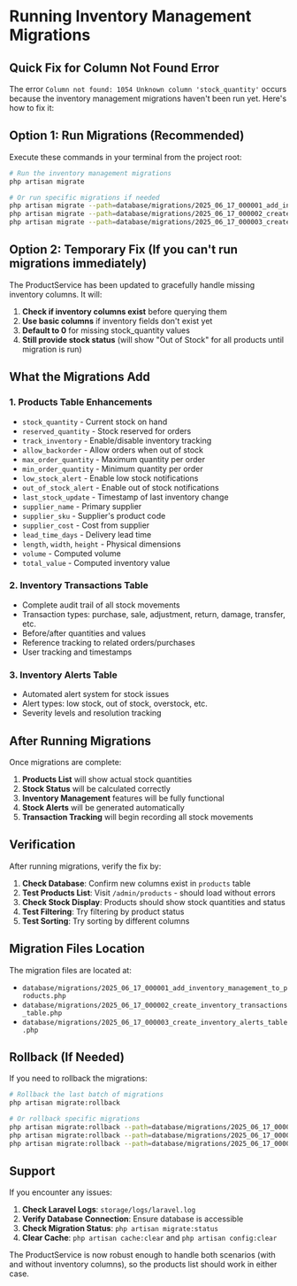 # Running Inventory Management Migrations

## Quick Fix for Column Not Found Error

The error `Column not found: 1054 Unknown column 'stock_quantity'` occurs because the inventory management migrations haven't been run yet. Here's how to fix it:

## Option 1: Run Migrations (Recommended)

Execute these commands in your terminal from the project root:

```bash
# Run the inventory management migrations
php artisan migrate

# Or run specific migrations if needed
php artisan migrate --path=database/migrations/2025_06_17_000001_add_inventory_management_to_products.php
php artisan migrate --path=database/migrations/2025_06_17_000002_create_inventory_transactions_table.php
php artisan migrate --path=database/migrations/2025_06_17_000003_create_inventory_alerts_table.php
```

## Option 2: Temporary Fix (If you can't run migrations immediately)

The ProductService has been updated to gracefully handle missing inventory columns. It will:

1. **Check if inventory columns exist** before querying them
2. **Use basic columns** if inventory fields don't exist yet
3. **Default to 0** for missing stock_quantity values
4. **Still provide stock status** (will show "Out of Stock" for all products until migration is run)

## What the Migrations Add

### 1. Products Table Enhancements
- `stock_quantity` - Current stock on hand
- `reserved_quantity` - Stock reserved for orders
- `track_inventory` - Enable/disable inventory tracking
- `allow_backorder` - Allow orders when out of stock
- `max_order_quantity` - Maximum quantity per order
- `min_order_quantity` - Minimum quantity per order
- `low_stock_alert` - Enable low stock notifications
- `out_of_stock_alert` - Enable out of stock notifications
- `last_stock_update` - Timestamp of last inventory change
- `supplier_name` - Primary supplier
- `supplier_sku` - Supplier's product code
- `supplier_cost` - Cost from supplier
- `lead_time_days` - Delivery lead time
- `length`, `width`, `height` - Physical dimensions
- `volume` - Computed volume
- `total_value` - Computed inventory value

### 2. Inventory Transactions Table
- Complete audit trail of all stock movements
- Transaction types: purchase, sale, adjustment, return, damage, transfer, etc.
- Before/after quantities and values
- Reference tracking to related orders/purchases
- User tracking and timestamps

### 3. Inventory Alerts Table
- Automated alert system for stock issues
- Alert types: low stock, out of stock, overstock, etc.
- Severity levels and resolution tracking

## After Running Migrations

Once migrations are complete:

1. **Products List** will show actual stock quantities
2. **Stock Status** will be calculated correctly
3. **Inventory Management** features will be fully functional
4. **Stock Alerts** will be generated automatically
5. **Transaction Tracking** will begin recording all stock movements

## Verification

After running migrations, verify the fix by:

1. **Check Database**: Confirm new columns exist in `products` table
2. **Test Products List**: Visit `/admin/products` - should load without errors
3. **Check Stock Display**: Products should show stock quantities and status
4. **Test Filtering**: Try filtering by product status
5. **Test Sorting**: Try sorting by different columns

## Migration Files Location

The migration files are located at:
- `database/migrations/2025_06_17_000001_add_inventory_management_to_products.php`
- `database/migrations/2025_06_17_000002_create_inventory_transactions_table.php`
- `database/migrations/2025_06_17_000003_create_inventory_alerts_table.php`

## Rollback (If Needed)

If you need to rollback the migrations:

```bash
# Rollback the last batch of migrations
php artisan migrate:rollback

# Or rollback specific migrations
php artisan migrate:rollback --path=database/migrations/2025_06_17_000003_create_inventory_alerts_table.php
php artisan migrate:rollback --path=database/migrations/2025_06_17_000002_create_inventory_transactions_table.php
php artisan migrate:rollback --path=database/migrations/2025_06_17_000001_add_inventory_management_to_products.php
```

## Support

If you encounter any issues:

1. **Check Laravel Logs**: `storage/logs/laravel.log`
2. **Verify Database Connection**: Ensure database is accessible
3. **Check Migration Status**: `php artisan migrate:status`
4. **Clear Cache**: `php artisan cache:clear` and `php artisan config:clear`

The ProductService is now robust enough to handle both scenarios (with and without inventory columns), so the products list should work in either case.
